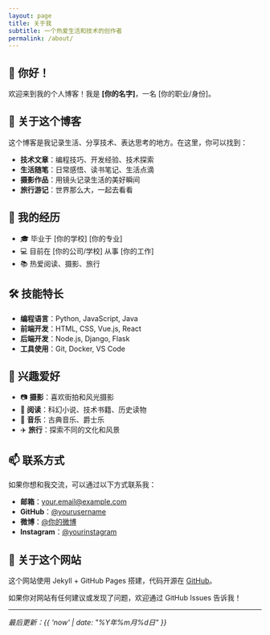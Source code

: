 ```yaml
---
layout: page
title: 关于我
subtitle: 一个热爱生活和技术的创作者
permalink: /about/
---
```


## 👋 你好！

欢迎来到我的个人博客！我是 **[你的名字]**，一名 [你的职业/身份]。

## 🎯 关于这个博客

这个博客是我记录生活、分享技术、表达思考的地方。在这里，你可以找到：

- **技术文章**：编程技巧、开发经验、技术探索
- **生活随笔**：日常感悟、读书笔记、生活点滴
- **摄影作品**：用镜头记录生活的美好瞬间
- **旅行游记**：世界那么大，一起去看看

## 💼 我的经历

- 🎓 毕业于 [你的学校] [你的专业]
- 💻 目前在 [你的公司/学校] 从事 [你的工作]
- 📚 热爱阅读、摄影、旅行

## 🛠️ 技能特长

- **编程语言**：Python, JavaScript, Java
- **前端开发**：HTML, CSS, Vue.js, React
- **后端开发**：Node.js, Django, Flask
- **工具使用**：Git, Docker, VS Code

## 🎨 兴趣爱好

- 📷 **摄影**：喜欢街拍和风光摄影
- 📖 **阅读**：科幻小说、技术书籍、历史读物
- 🎵 **音乐**：古典音乐、爵士乐
- ✈️ **旅行**：探索不同的文化和风景

## 📫 联系方式

如果你想和我交流，可以通过以下方式联系我：

- **邮箱**：[your.email@example.com](mailto:your.email@example.com)
- **GitHub**：[@yourusername](https://github.com/yourusername)
- **微博**：[@你的微博](https://weibo.com/yourusername)
- **Instagram**：[@yourinstagram](https://instagram.com/yourinstagram)

## 🌟 关于这个网站

这个网站使用 Jekyll + GitHub Pages 搭建，代码开源在 [GitHub](https://github.com/yourusername/yourusername.github.io)。

如果你对网站有任何建议或发现了问题，欢迎通过 GitHub Issues 告诉我！

---

*最后更新：{{ 'now' | date: "%Y年%m月%d日" }}*

